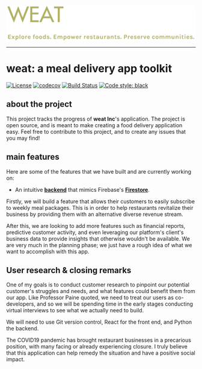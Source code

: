<div>
  <a href="https://weatinc.com/">
  <img src="./WEAT_logo.png"><br>
  </a>
</div>

-----------------

# weat: a meal delivery app toolkit

[![License](https://img.shields.io/badge/License-Apache%202.0-blue.svg)](https://opensource.org/licenses/Apache-2.0)
[![codecov](https://codecov.io/gh/weatosd/weat/branch/objects/graph/badge.svg?token=OYYLYPDTPP)](https://codecov.io/gh/weatosd/weat)
[![Build Status](https://travis-ci.org/weatosd/weat.svg?branch=api)](https://travis-ci.org/weatosd/weat)
[![Code style: black](https://img.shields.io/badge/code%20style-black-000000.svg)](https://github.com/psf/black)

## about the project

This project tracks the progress of **weat Inc**'s application. The project is open source, and is meant to make creating a food delivery application easy. Feel free to contribute to this project, and to create any issues that you may find!


## main features
Here are some of the features that we have built and are currently working on:
  - An intuitive **<a href="https://github.com/weatosd/weat/tree/main/backend">backend</a>** that mimics Firebase's **<a href="https://firebase.google.com/docs/firestore">Firestore</a>**.

Firstly, we will build a feature that allows their customers to easily subscribe to weekly meal packages. This is in order to help restaurants revitalize their business by providing them with an alternative diverse revenue stream.

After this, we are looking to add more features such as financial reports, predictive customer activity, and even leveraging our platform's client's business data to provide insights that otherwise wouldn't be available. We are very much in the planning phase; we just have a rough idea of what we want to accomplish with this app.


## User research & closing remarks

One of my goals is to conduct customer research to pinpoint our potential customer's struggles and needs, and what features could benefit them from our app. Like Professor Paine quoted, we need to treat our users as co-developers, and so we will be spending time in the early stages conducting virtual interviews to see what we actually need to build.

We will need to use Git version control, React for the front end, and Python the backend. 

The COVID19 pandemic has brought restaurant businesses in a precarious position, with many facing or already experiencing closure. I truly believe that this application can help remedy the situation and have a positive social impact.





